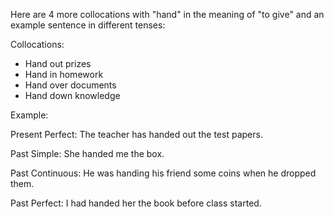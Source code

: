  Here are 4 more collocations with "hand" in the meaning of "to give" and an example sentence in different tenses:

Collocations:

- Hand out prizes
- Hand in homework
- Hand over documents  
- Hand down knowledge

Example: 

Present Perfect: 
The teacher has handed out the test papers.

Past Simple:
She handed me the box. 

Past Continuous: 
He was handing his friend some coins when he dropped them.

Past Perfect:
I had handed her the book before class started.
